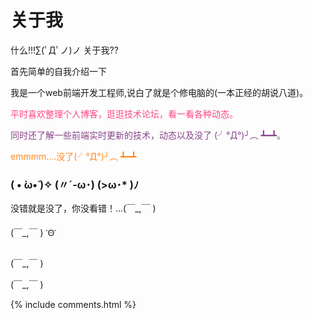 ﻿
<h1>关于我</h1>

什么!!!∑(ﾟДﾟノ)ノ 关于我??
<p>
首先简单的自我介绍一下

<p style="color:#c8e">

我是一个web前端开发工程师,说白了就是个修电脑的(一本正经的胡说八道)。
<p style="color:#f48">
平时喜欢整理个人博客，逛逛技术论坛，看一看各种动态。

<p style="color:#848">
同时还了解一些前端实时更新的技术，动态以及没了 (╯°Д°)╯︵ ┻━┻。

<p style="color:#f82">emmmm....没了(╯°Д°)╯︵ ┻━┻

<h3> ( • ̀ω•́ )✧  (〃´-ω･)   (>ω･* )ﾉ </h3>  


<p style="color:skyblue">

没错就是没了，你没看错！...(￣_,￣ )

(￣_,￣ )   ་Ꙫ་ 


(￣_,￣ )


(￣_,￣ )

<p>



<p>



<p>



<p>



<p> 


<p> 

<p> 

<p> 


{% include comments.html %}


